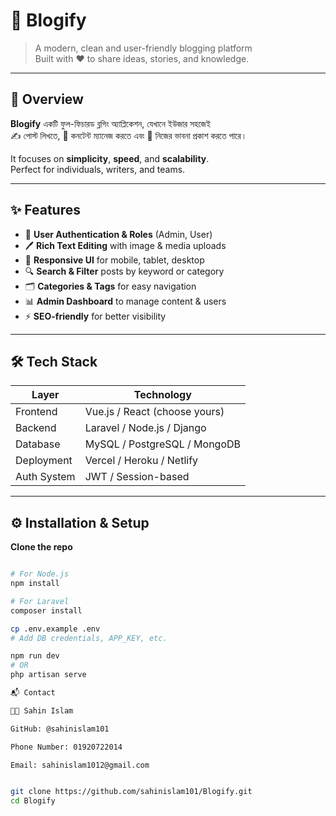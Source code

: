 # 📝 Blogify

> A modern, clean and user-friendly blogging platform  
> Built with ❤️ to share ideas, stories, and knowledge.

---

## 🚀 Overview

**Blogify** একটি ফুল-ফিচারড ব্লগিং অ্যাপ্লিকেশন, যেখানে ইউজার সহজেই  
✍️ পোস্ট লিখতে, 🎨 কনটেন্ট ম্যানেজ করতে এবং 📢 নিজের ভাবনা প্রকাশ করতে পারে।  

It focuses on **simplicity**, **speed**, and **scalability**.  
Perfect for individuals, writers, and teams.

---

## ✨ Features

- 🔐 **User Authentication & Roles** (Admin, User)  
- 🖊️ **Rich Text Editing** with image & media uploads  
- 📱 **Responsive UI** for mobile, tablet, desktop  
- 🔍 **Search & Filter** posts by keyword or category  
- 🗂️ **Categories & Tags** for easy navigation  
- 📊 **Admin Dashboard** to manage content & users  
- ⚡ **SEO-friendly** for better visibility  

---

## 🛠️ Tech Stack

| Layer        | Technology |
|--------------|------------|
| Frontend     | Vue.js / React (choose yours) |
| Backend      | Laravel / Node.js / Django |
| Database     | MySQL / PostgreSQL / MongoDB |
| Deployment   | Vercel / Heroku / Netlify |
| Auth System  | JWT / Session-based |

---

## ⚙️ Installation & Setup

**Clone the repo**
```bash

# For Node.js
npm install

# For Laravel
composer install

cp .env.example .env
# Add DB credentials, APP_KEY, etc.

npm run dev
# OR
php artisan serve

📬 Contact

👨‍💻 Sahin Islam

GitHub: @sahinislam101

Phone Number: 01920722014

Email: sahinislam1012@gmail.com


git clone https://github.com/sahinislam101/Blogify.git
cd Blogify
